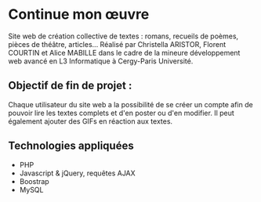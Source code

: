 # Continue mon œuvre
Site web de création collective de textes : romans, recueils de poèmes, pièces de théâtre, articles... Réalisé par Christella ARISTOR, Florent COURTIN et Alice MABILLE dans le cadre de la mineure développement web avancé en L3 Informatique à Cergy-Paris Université.

## Objectif de fin de projet :
Chaque utilisateur du site web a la possibilité de se créer un compte afin de pouvoir lire les textes complets et d'en poster ou d'en modifier. Il peut également ajouter des GIFs en réaction aux textes.

## Technologies appliquées
* PHP
* Javascript & jQuery, requêtes AJAX
* Boostrap
* MySQL
